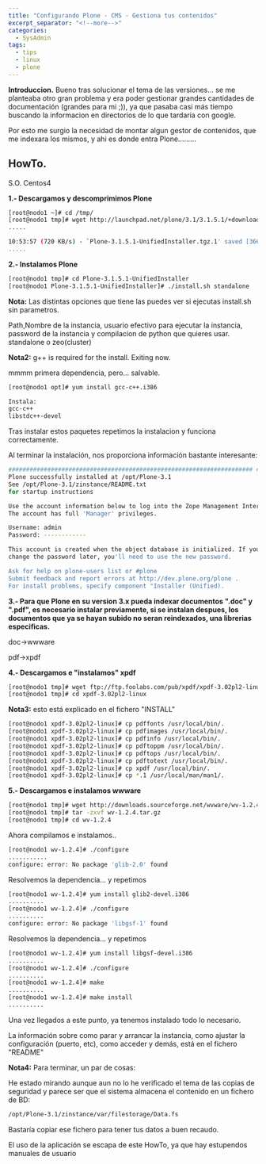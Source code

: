 ```yaml
---
title: "Configurando Plone - CMS - Gestiona tus contenidos"
excerpt_separator: "<!--more-->"
categories:
  - SysAdmin
tags:
  - tips
  - linux
  - plone
---
```

**Introduccion.**
Bueno tras solucionar el tema de las versiones... se me planteaba otro gran problema y era poder gestionar grandes cantidades de documentación (grandes para mi ;)), ya que pasaba casi más tiempo buscando la informacion en directorios de lo que tardaria con google.
<!--more-->

Por esto me surgio la necesidad de montar algun gestor de contenidos, que me indexara los mismos, y ahi es donde entra Plone.........

## HowTo.
S.O. Centos4

**1.- Descargamos y descomprimimos Plone**
```bash
[root@nodo1 ~]# cd /tmp/
[root@nodo1 tmp]# wget http://launchpad.net/plone/3.1/3.1.5.1/+download/Plone-3.1.5.1-UnifiedInstaller.tgz --10:53:06-- http://launchpad.net/plone/3.1/3.1.5.1/+download/Plone-3.1.5.1-Uni
.....

10:53:57 (720 KB/s) - `Plone-3.1.5.1-UnifiedInstaller.tgz.1' saved [36687150/366 [root@nodo1 tmp]# tar -zxvf Plone-3.1.5.1-UnifiedInstaller.tgz
.....
```

**2.- Instalamos Plone**
```bash
[root@nodo1 tmp]# cd Plone-3.1.5.1-UnifiedInstaller
[root@nodo1 Plone-3.1.5.1-UnifiedInstaller]# ./install.sh standalone
```

**Nota:** Las distintas opciones que tiene las puedes ver si ejecutas install.sh sin parametros.

Path,Nombre de la instancia, usuario efectivo para ejecutar la instancia, password de la instancia y compilacion de python que quieres usar. standalone o zeo(cluster)

**Nota2:** g++ is required for the install. Exiting now.

mmmm primera dependencia, pero... salvable.
```bash
[root@nodo1 opt]# yum install gcc-c++.i386

Instala:
gcc-c++
libstdc++-devel
```

Tras instalar estos paquetes repetimos la instalacion y funciona correctamente.

Al terminar la instalación, nos proporciona información bastante interesante:
```bash
##################################################################### ###################### Installation Complete ######################
Plone successfully installed at /opt/Plone-3.1
See /opt/Plone-3.1/zinstance/README.txt
for startup instructions

Use the account information below to log into the Zope Management Interface
The account has full 'Manager' privileges.

Username: admin
Password: ------------

This account is created when the object database is initialized. If you
change the password later, you'll need to use the new password.

Ask for help on plone-users list or #plone
Submit feedback and report errors at http://dev.plone.org/plone .
For install problems, specify component "Installer (Unified).
```

**3.- Para que Plone en su version 3.x pueda indexar documentos ".doc" y ".pdf", es necesario instalar previamente, si se instalan despues, los documentos que ya se hayan subido no seran reindexados, una librerias especificas.**

doc->wwware

pdf->xpdf

**4.- Descargamos e "instalamos" xpdf**

```bash
[root@nodo1 tmp]# wget ftp://ftp.foolabs.com/pub/xpdf/xpdf-3.02pl2-linux.tar.gz [root@nodo1 tmp]# tar -zxvf xpdf-3.02pl2-linux.tar.gz
[root@nodo1 tmp]# cd xpdf-3.02pl2-linux
```

**Nota3:** esto está explicado en el fichero "INSTALL"
```bash
[root@nodo1 xpdf-3.02pl2-linux]# cp pdffonts /usr/local/bin/.
[root@nodo1 xpdf-3.02pl2-linux]# cp pdfimages /usr/local/bin/.
[root@nodo1 xpdf-3.02pl2-linux]# cp pdfinfo /usr/local/bin/.
[root@nodo1 xpdf-3.02pl2-linux]# cp pdftoppm /usr/local/bin/.
[root@nodo1 xpdf-3.02pl2-linux]# cp pdftops /usr/local/bin/.
[root@nodo1 xpdf-3.02pl2-linux]# cp pdftotext /usr/local/bin/.
[root@nodo1 xpdf-3.02pl2-linux]# cp xpdf /usr/local/bin/.
[root@nodo1 xpdf-3.02pl2-linux]# cp *.1 /usr/local/man/man1/.
```

**5.- Descargamos e instalamos wwware**
```bash
[root@nodo1 tmp]# wget http://downloads.sourceforge.net/wvware/wv-1.2.4.tar.gz?modtime=1161798556&big_mirror=0
[root@nodo1 tmp]# tar -zxvf wv-1.2.4.tar.gz
[root@nodo1 tmp]# cd wv-1.2.4
```

Ahora compilamos e instalamos..
```bash
[root@nodo1 wv-1.2.4]# ./configure
...........
configure: error: No package 'glib-2.0' found
```

Resolvemos la dependencia... y repetimos
```bash
[root@nodo1 wv-1.2.4]# yum install glib2-devel.i386
..........
[root@nodo1 wv-1.2.4]# ./configure
..........
configure: error: No package 'libgsf-1' found
```

Resolvemos la dependencia... y repetimos
```bash
[root@nodo1 wv-1.2.4]# yum install libgsf-devel.i386
..........
[root@nodo1 wv-1.2.4]# ./configure
..........
[root@nodo1 wv-1.2.4]# make
..........
[root@nodo1 wv-1.2.4]# make install
..........
```

Una vez llegados a este punto, ya tenemos instalado todo lo necesario.

La información sobre como parar y arrancar la instancia, como ajustar la configuración (puerto, etc), como acceder y demás, está en el fichero "README"

**Nota4:** Para terminar, un par de cosas:

He estado mirando aunque aun no lo he verificado el tema de las copias de seguridad y parece ser que el sistema almacena el contenido en un fichero de BD:
```bash
/opt/Plone-3.1/zinstance/var/filestorage/Data.fs
```

Bastaría copiar ese fichero para tener tus datos a buen recaudo.

El uso de la aplicación se escapa de este HowTo, ya que hay estupendos manuales de usuario